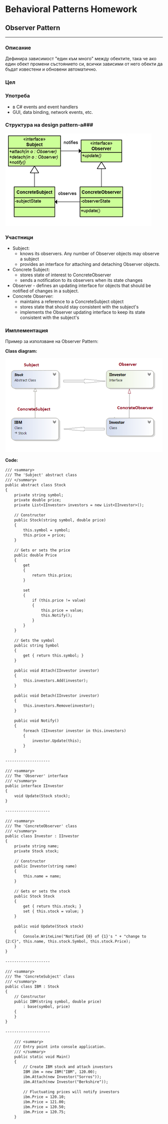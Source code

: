 # Behavioral Patterns Homework #

## Observer Pattern ##

----------

### Описание ###

Дефинира зависимост "един към много" между обектите, така че ако един обект промени състоянието си, всички зависими от него обекти да бъдат известени и обновени автоматично.

### Цел ###




### Употреба ###

*  в C# events and event handlers
*  GUI, data binding, network events, etc.


### Структура на design pattern-a###

![](Images/ObserverPatternStructure.png)



### Участници ###

*  Subject: 
   - knows its observers. Any number of Observer objects may observe a subject
   - provides an interface for attaching and detaching Observer objects.
*  Concrete Subject:
   - stores state of interest to ConcreteObserver
   - sends a notification to its observers when its state changes
*  Observer - defines an updating interface for objects that should be notified of changes in a subject.
*  Concrete Observer: 
   - maintains a reference to a ConcreteSubject object
   - stores state that should stay consistent with the subject's
   - implements the Observer updating interface to keep its state consistent with the subject's

### Имплементация ###

Пример за използване на Observer Pattern:


**Class diagram:**

![](Images/ObserverPatternExample.png)

**Code:**

    /// <summary>
    /// The 'Subject' abstract class
    /// </summary>
    public abstract class Stock
    {
        private string symbol;
        private double price;
        private List<IInvestor> investors = new List<IInvestor>();

        // Constructor
        public Stock(string symbol, double price)
        {
            this.symbol = symbol;
            this.price = price;
        }

        // Gets or sets the price
        public double Price
        {
            get 
            {
                return this.price; 
            }

            set
            {
                if (this.price != value)
                {
                    this.price = value;
                    this.Notify();
                }
            }
        }

        // Gets the symbol
        public string Symbol
        {
            get { return this.symbol; }
        }

        public void Attach(IInvestor investor)
        {
            this.investors.Add(investor);
        }

        public void Detach(IInvestor investor)
        {
            this.investors.Remove(investor);
        }

        public void Notify()
        {
            foreach (IInvestor investor in this.investors)
            {
                investor.Update(this);
            }
        }

    --------------------

    /// <summary>
    /// The 'Observer' interface
    /// </summary>
    public interface IInvestor
    {
        void Update(Stock stock);
    }

    --------------------

    /// <summary>
    /// The 'ConcreteObserver' class
    /// </summary>
    public class Investor : IInvestor
    {
        private string name;
        private Stock stock;

        // Constructor
        public Investor(string name)
        {
            this.name = name;
        }

        // Gets or sets the stock
        public Stock Stock
        {
            get { return this.stock; }
            set { this.stock = value; }
        }

        public void Update(Stock stock)
        {
            Console.WriteLine("Notified {0} of {1}'s " + "change to {2:C}", this.name, this.stock.Symbol, this.stock.Price);
        }
    }

    --------------------

    /// <summary>
    /// The 'ConcreteSubject' class
    /// </summary>
    public class IBM : Stock
    {
        // Constructor
        public IBM(string symbol, double price)
            : base(symbol, price)
        {
        }
    }

    --------------------

        /// <summary>
        /// Entry point into console application.
        /// </summary>
        public static void Main()
        {
            // Create IBM stock and attach investors
            IBM ibm = new IBM("IBM", 120.00);
            ibm.Attach(new Investor("Sorros"));
            ibm.Attach(new Investor("Berkshire"));

            // Fluctuating prices will notify investors
            ibm.Price = 120.10;
            ibm.Price = 121.00;
            ibm.Price = 120.50;
            ibm.Price = 120.75;
        }

